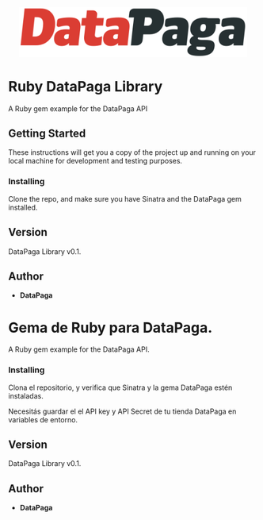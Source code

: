 <p align="center">
  <img width="460" src="https://github.com/datapaga/datapaga-js/blob/master/Example/assets/img/logo.png">

  </hr>
</p>

# Ruby DataPaga Library

A Ruby gem example for the DataPaga API

## Getting Started

These instructions will get you a copy of the project up and running on your local machine for development and testing purposes.


### Installing

Clone the repo, and make sure you have Sinatra and the DataPaga gem installed.


## Version

DataPaga Library v0.1. 

## Author

* **DataPaga** 

# Gema de Ruby para DataPaga.

A Ruby gem example for the DataPaga API.



### Installing

Clona el repositorio, y verifica que Sinatra y la gema DataPaga estén instaladas.

Necesitás guardar el el API key y API Secret de tu tienda DataPaga en variables de entorno. 

## Version

DataPaga Library v0.1. 

## Author

* **DataPaga** 

